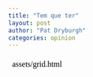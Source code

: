 ```yaml
---
title: "Tem que ter"
layout: post
author: "Pat Dryburgh"
categories: opinion
---
```


 <iframe frameborder=0 style="min-width: 200px; width: 60%; height: 460px;" scrolling="yes" seamless="seamless" srcdoc='assets/grid.html'></iframe> 
